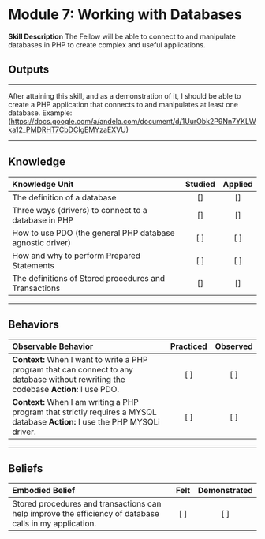 # Module 7:  Working with Databases

**Skill Description**
The Fellow will be able to connect to and manipulate databases in PHP to create complex and useful applications.

## **Outputs**
----------
After attaining this skill, and as a demonstration of it, I should be able to create a PHP application that connects to and manipulates at least one database. Example: (https://docs.google.com/a/andela.com/document/d/1UurObk2P9Nn7YKLWka12_PMDRHT7CbDCIgEMYzaEXVU)

----------
## **Knowledge**


| Knowledge Unit   |      Studied      | Applied |
|:-------------|:------------------:|:--------:|
| The definition of a database| [] | [] |
| Three ways (drivers) to connect to a database in PHP | [] | [] |
| How to use PDO (the general PHP database agnostic driver) | [ ] | [ ] |
| How and why to perform Prepared Statements | [ ] | [ ] |
| The definitions of Stored procedures and Transactions | [] | [] |


----------


## **Behaviors**

| Observable Behavior   |      Practiced      | Observed |
|:-------------|:------------------:|:--------:|
| **Context:** When I want to write a PHP program that can connect to any database without rewriting the codebase **Action:**  I use PDO.| [ ] | [ ]  |
| **Context:**  When I am writing a PHP program that strictly requires a MYSQL database **Action:** I use the PHP MYSQLi driver. |   [ ]   |   [ ] |


----------


## **Beliefs**


| Embodied Belief   |      Felt      | Demonstrated |
|:-------------|:------------------:|:--------:|
| Stored procedures and transactions can help improve the efficiency of database calls in my application. |   [ ]   |   [ ] |



